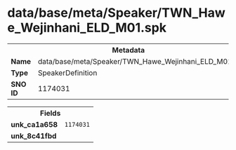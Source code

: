 <h1>data/base/meta/Speaker/TWN_Hawe_Wejinhani_ELD_M01.spk</h1><table><tr><th colspan="100%">Metadata</th></tr><tr><td><b>Name</b></td><td>data/base/meta/Speaker/TWN_Hawe_Wejinhani_ELD_M01.spk</td></tr><tr><td><b>Type</b></td><td>SpeakerDefinition</td></tr><tr><td><b>SNO ID</b></td><td>1174031</td></tr></table>

<table><tr><th colspan="100%">Fields</th></tr><tr><td><b>unk_ca1a658</b></td><td><code>1174031</code></td></tr><tr><td><b>unk_8c41fbd</b></td><td></td></tr></table>

